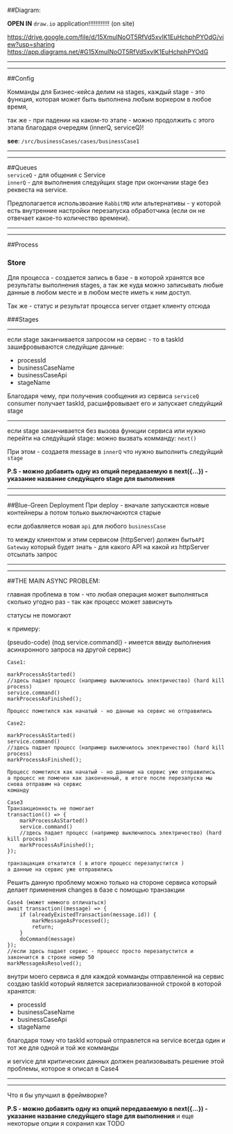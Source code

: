 ##Diagram: 

**OPEN IN** `draw.io` application!!!!!!!!!!!! (on site)

https://drive.google.com/file/d/15XmuINoOT5RfVd5xvlK1EuHchphPYOdG/view?usp=sharing
https://app.diagrams.net/#G15XmuINoOT5RfVd5xvlK1EuHchphPYOdG

---------------
---------------
##Config

Комманды для Бизнес-кейса делим на stages, 
каждый stage - это функция, которая может быть выполнена любым воркером в любое время,

так же - при падении на каком-то этапе - можно продолжить с этого этапа благодаря очередям (innerQ, serviceQ)!

**see**: `/src/businessCases/cases/businessCase1`

---------------
---------------
##Queues \
`serviceQ` - для общения с Service \
`innerQ` - для выполнения следуйщих stage при окончании stage без реквеста на service.

Предполагается использвоание `RabbitMQ` или альтернативы - у которой есть внутренние настройки перезапуска обработчика
(если он не отвечает какое-то количество времени).

----------------
---------------

##Process


### Store
Для процесса - создается запись в базе - в которой хранятся все результаты выполнения stages,
а так же куда можно записывать любые данные в любом месте и в любом месте иметь к ним доступ.

Так же - статус и результат процесса server отдает клиенту отсюда

###Stages

--------
если stage заканчивается запросом на сервис -
то в taskId зашифровываются следуйщие данные:
* processId
* businessCaseName
* businessCaseApi
* stageName

Благодаря чему, при получения сообщения из сервиса `serviceQ`
consumer получает taskId, расшифровывает его и запускает следуйщий stage

--------

если stage заканчивается без вызова функции сервиса или нужно
перейти на следуйщий stage: можно вызвать комманду: `next()`

При этом - создаетя message в `innerQ`
что нужно выполнить следуйщий `stage`

**P.S - можно добавить одну из опций передаваемую в next({...}) - указание название следуйщего stage для выполнения**

--------
--------

##Blue-Green Deployment
При deploy - вначале запускаются новые контейнеры 
а потом только выключаюются старые

если добавляется новая `api` для любого `businessCase`

то между клиентом и этим сервисом (httpServer) должен быть`API  Gateway` который будет знать - для какого API на какой из
httpServer отсылать запрос

--------
--------
##THE MAIN ASYNC PROBLEM:

главная проблема в том - что любая операция может выполняться сколько угодно раз -
так как процесс может зависнуть

статусы не помогают

к примеру:

(pseudo-code)
(под service.command() - имеется ввиду выполнения асинхронного запроса на другой сервис)
```Case1:
Case1:

markProcessAsStarted()
//здесь падает процесс (например выключилось электричество) (hard kill process)
service.command()
markProcessAsFinished();

Процесс пометился как начатый - но данные на сервис не отправились
```

```Case2:
Case2:

markProcessAsStarted()
service.command()
//здесь падает процесс (например выключилось электричество) (hard kill process)
markProcessAsFinished();

Процесс пометился как начатый - но данные на сервис уже отправились
а процесс не помечен как законченный, в итоге после перезапуска мы снова отправим на сервис
команду 
```

```Case3
Case3
Транзакционность не помогает
transaction(() => {
    markProcessAsStarted()
    service.command()
    //здесь падает процесс (например выключилось электричество) (hard kill process)
    markProcessAsFinished();
});

транзацакция откатится ( в итоге процесс перезапустится )
а данные на сервис уже отправились
```

Решить данную проблему можно только на стороне сервиса который делает применения changes в базе с помощью транзакции

```Case 4
Case4 (может немного отличаться)
await transaction((message) => {
    if (alreadyExistedTransaction(message.id)) {
        markMessageAsProcessed();
        return;
    }
    doCommand(message)
});
//если здесь падает сервис - процесс просто перезапустится и закончится в строке номер 50
markMessageAsResolved();
```


внутри моего сервиса я для каждой комманды отправленной на сервис создаю taskId
который является засериализованной строкой в которой хранятся:
* processId
* businessCaseName
* businessCaseApi
* stageName

благодаря тому что taskId который отправлется на service всегда один и тот же для одной и той же комманды

и service для критических данных должен реализовывать решение этой проблемы, которое я описал в Case4


-----------
-----------
Что я бы улучшил в фреймворке?

**P.S - можно добавить одну из опций передаваемую в next({...}) - указание название следуйщего stage для выполнения**
и еще некоторые опции я сохранил как TODO
